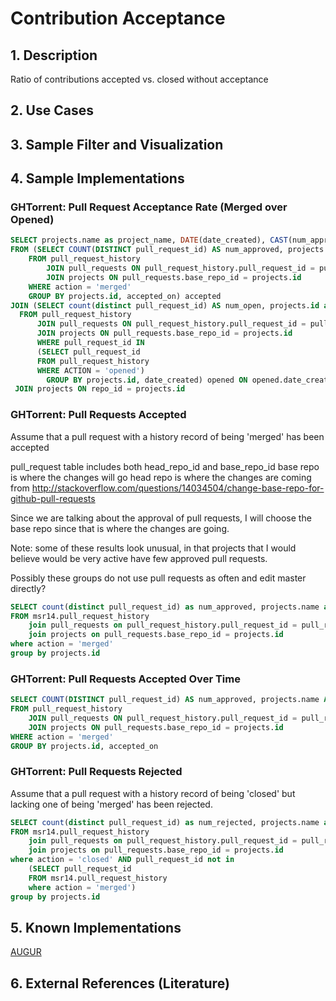 # Contribution Acceptance

## 1. Description
Ratio of contributions accepted vs. closed without acceptance

## 2. Use Cases

## 3. Sample Filter and Visualization

## 4. Sample Implementations

### GHTorrent: Pull Request Acceptance Rate (Merged over Opened)

```SQL
SELECT projects.name as project_name, DATE(date_created), CAST(num_approved AS DECIMAL)/CAST(num_open AS DECIMAL) AS approved_over_opened
FROM (SELECT COUNT(DISTINCT pull_request_id) AS num_approved, projects.name AS project_name, DATE(pull_request_history.created_at) AS accepted_on
    FROM pull_request_history
        JOIN pull_requests ON pull_request_history.pull_request_id = pull_requests.id
        JOIN projects ON pull_requests.base_repo_id = projects.id
    WHERE action = 'merged'
    GROUP BY projects.id, accepted_on) accepted
JOIN (SELECT count(distinct pull_request_id) AS num_open, projects.id as repo_id, DATE(pull_request_history.created_at) AS date_created
  FROM pull_request_history
      JOIN pull_requests ON pull_request_history.pull_request_id = pull_requests.id
      JOIN projects ON pull_requests.base_repo_id = projects.id
      WHERE pull_request_id IN
      (SELECT pull_request_id
      FROM pull_request_history
      WHERE ACTION = 'opened')
        GROUP BY projects.id, date_created) opened ON opened.date_created = accepted.accepted_on
 JOIN projects ON repo_id = projects.id
```

### GHTorrent: Pull Requests Accepted

Assume that a pull request with a history record of being 'merged' has been accepted

pull_request table includes both head_repo_id and base_repo_id
base repo is where the changes will go
head repo is where the changes are coming from
http://stackoverflow.com/questions/14034504/change-base-repo-for-github-pull-requests

Since we are talking about the approval of pull requests, I will choose the base repo since that is where the changes are going.

Note: some of these results look unusual, in that projects that I would believe would be very active have few approved pull requests.

Possibly these groups do not use pull requests as often and edit master directly?

```SQL
SELECT count(distinct pull_request_id) as num_approved, projects.name as project_name, projects.url as url
FROM msr14.pull_request_history
	join pull_requests on pull_request_history.pull_request_id = pull_requests.id
	join projects on pull_requests.base_repo_id = projects.id
where action = 'merged'
group by projects.id
```

### GHTorrent: Pull Requests Accepted Over Time
```SQL
SELECT COUNT(DISTINCT pull_request_id) AS num_approved, projects.name AS project_name, DATE(pull_request_history.created_at) AS accepted_on
FROM pull_request_history
    JOIN pull_requests ON pull_request_history.pull_request_id = pull_requests.id
    JOIN projects ON pull_requests.base_repo_id = projects.id
WHERE action = 'merged'
GROUP BY projects.id, accepted_on
```


### GHTorrent: Pull Requests Rejected

Assume that a pull request with a history record of being 'closed' but lacking one of being 'merged' has been rejected.

```SQL
SELECT count(distinct pull_request_id) as num_rejected, projects.name as project_name, projects.url as url
FROM msr14.pull_request_history
	join pull_requests on pull_request_history.pull_request_id = pull_requests.id
	join projects on pull_requests.base_repo_id = projects.id
where action = 'closed' AND pull_request_id not in
	(SELECT pull_request_id
	FROM msr14.pull_request_history
	where action = 'merged')
group by projects.id
```

## 5. Known Implementations

[AUGUR](https://github.com/CHAOSS/Augur)

## 6. External References (Literature)
